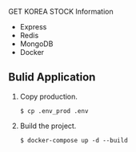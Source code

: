 GET KOREA STOCK Information

- Express
- Redis
- MongoDB
- Docker

## Bulid Application
1. Copy production.
    ```code
    $ cp .env_prod .env
    ```

2. Build the project.
    ```code
    $ docker-compose up -d --build
    ```